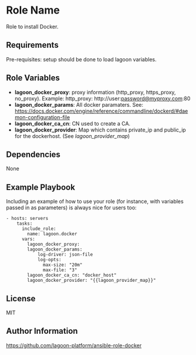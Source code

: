 Role Name
=========

Role to install Docker.

Requirements
------------

Pre-requisites: setup should be done to load lagoon variables.

Role Variables
--------------

- **lagoon_docker_proxy**: proxy information (http\_proxy, https\_proxy, no\_proxy). Example: http_proxy: http://user:password@myproxy.com:80
- **lagoon_docker_params**: All docker paramaters. See: https://docs.docker.com/engine/reference/commandline/dockerd/#daemon-configuration-file 
- **lagoon_docker_ca_cn**: CN used to create a CA.
- **lagoon_docker_provider**: Map which contains private\_ip and public\_ip for the dockerhost. (See *lagoon_provider_map*)

Dependencies
------------

None

Example Playbook
----------------

Including an example of how to use your role (for instance, with variables passed in as parameters) is always nice for users too:

    - hosts: servers
    	tasks:
		  include_role:
		    name: lagoon.docker
		  vars:
			lagoon_docker_proxy: 
			lagoon_docker_params: 
				log-driver: json-file
				log-opts: 
				  max-size: "20m"
				  max-file: "3"
			lagoon_docker_ca_cn: "docker_host"
			lagoon_docker_provider: "{{lagoon_provider_map}}"

License
-------

MIT

Author Information
------------------

https://github.com/lagoon-platform/ansible-role-docker
